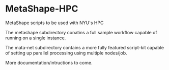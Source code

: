 # MetaShape-HPC
MetaShape scripts to be used with NYU's HPC

The metashape subdirectory conatins a full sample workflow capable of running on a single instance.

The mata-net subdirectory contains a more fully featured script-kit capable of setting up parallel processing using multiple nodes/job.

More documentation/intructions to come.

